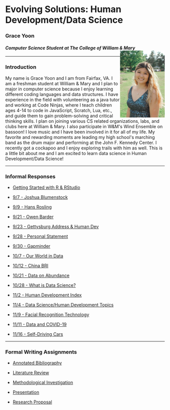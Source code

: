 # Evolving Solutions: Human Development/Data Science 

### Grace Yoon 
#### *Computer Science Student at The College of William & Mary* <img align="right" alt="drawing" src="GraceYoon.jpg" width="28%" height="28%"> 

---

### Introduction
My name is Grace Yoon and I am from Fairfax, VA. I am a freshman student at William & Mary and I plan to major in computer science because I enjoy learning different coding languages and data structures. I have experience in the field with volunteering as a java tutor and working at Code Ninjas, where I teach children ages 4-14 to code in JavaScript, Scratch, Lua, etc., and guide them to gain problem-solving and critical thinking skills. I plan on joining various CS related organizations, labs, and clubs here at William & Mary. I also participate in W&M's Wind Ensemble on bassoon! I love music and I have been involved in it for all of my life. My favorite and rewarding moments are leading my high school's marching band as the drum major and performing at the John F. Kennedy Center. I recently got a cockapoo and I enjoy exploring trails with him as well. This is a little bit about me and I am excited to learn data science in Human Development/Data Science!

---

### Informal Responses

- [Getting Started with R & RStudio](1.4.md)

- [9/7 - Joshua Blumenstock](Blumenstock.md)

- [9/9 - Hans Rosling](Rosling.md)

- [9/21 - Owen Barder](Barder.md)

- [9/23 - Gettysburg Address & Human Dev](Sept23Essay.md)

- [9/28 - Personal Statement](Sept28Essay.md)

- [9/30 - Gapminder](Sept30Gapminder.md)

- [10/7 - Our World in Data](Oct7Essay.md)

- [10/12 - China BRI](BRI.md)

- [10/21 - Data on Abundance](Oct21Essay.md)

- [10/28 - What is Data Science?](Oct28Essay.md)

- [11/2 - Human Development Index](Nov2Essay.md)

- [11/4 - Data Science/Human Development Topics](Nov4Essay.md)

- [11/9 - Facial Recognition Technology](Nov9Essay.md)

- [11/11 - Data and COVID-19](Nov11Essay.md)

- [11/16 - Self-Driving Cars](Nov16Essay.md)

---

### Formal Writing Assignments

- [Annotated Bibliography](AnnotatedBibliography.md)

- [Literature Review](LitReview.md)

- [Methodological Investigation]()

- [Presentation]()

- [Research Proposal]()
